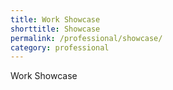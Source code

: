 ```yaml
---
title: Work Showcase
shorttitle: Showcase
permalink: /professional/showcase/
category: professional
---
```


Work Showcase
